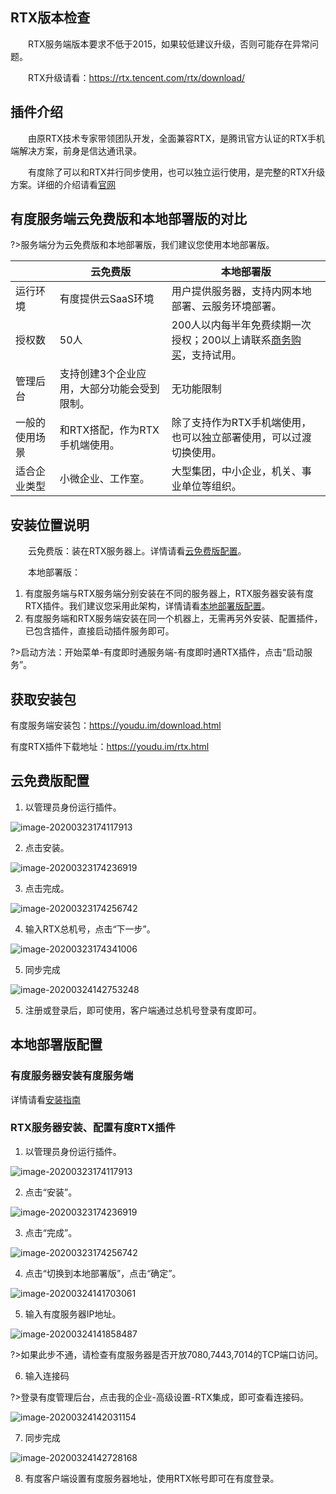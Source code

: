 ## RTX版本检查

　　RTX服务端版本要求不低于2015，如果较低建议升级，否则可能存在异常问题。

　　RTX升级请看：https://rtx.tencent.com/rtx/download/
　　
## 插件介绍

　　由原RTX技术专家带领团队开发，全面兼容RTX，是腾讯官方认证的RTX手机端解决方案，前身是信达通讯录。

　　有度除了可以和RTX并行同步使用，也可以独立运行使用，是完整的RTX升级方案。详细的介绍请看[官网](https://youdu.im)

## 有度服务端云免费版和本地部署版的对比

?>服务端分为云免费版和本地部署版，我们建议您使用本地部署版。

|                | 云免费版                                    | 本地部署版                                                   |
| -------------- | ------------------------------------------- | ------------------------------------------------------------ |
| 运行环境       | 有度提供云SaaS环境                          | 用户提供服务器，支持内网本地部署、云服务环境部署。           |
| 授权数         | 50人                                        | 200人以内每半年免费续期一次授权；200以上请联系[商务购买](https://youdu.im/contact.html)，支持试用。 |
| 管理后台       | 支持创建3个企业应用，大部分功能会受到限制。 | 无功能限制                                                   |
| 一般的使用场景 | 和RTX搭配，作为RTX手机端使用。              | 除了支持作为RTX手机端使用，也可以独立部署使用，可以过渡切换使用。 |
| 适合企业类型   | 小微企业、工作室。                          | 大型集团，中小企业，机关、事业单位等组织。                   |

## 安装位置说明

　　云免费版：装在RTX服务器上。详情请看[云免费版配置](#云免费版配置)。　　

　　本地部署版：

1. 有度服务端与RTX服务端分别安装在不同的服务器上，RTX服务器安装有度RTX插件。我们建议您采用此架构，详情请看[本地部署版配置](#本地部署版配置)。
2. 有度服务端和RTX服务端安装在同一个机器上，无需再另外安装、配置插件，已包含插件，直接启动插件服务即可。

?>启动方法：开始菜单-有度即时通服务端-有度即时通RTX插件，点击“启动服务”。

## 获取安装包

有度服务端安装包：https://youdu.im/download.html

有度RTX插件下载地址：https://youdu.im/rtx.html

## 云免费版配置

1. 以管理员身份运行插件。

![image-20200323174117913](image-20200323174117913.png)

2. 点击安装。

![image-20200323174236919](image-20200323174236919.png)

3. 点击完成。

![image-20200323174256742](image-20200323174256742.png)

4. 输入RTX总机号，点击“下一步”。

![image-20200323174341006](image-20200323174341006.png)

5. 同步完成

![image-20200324142753248](image-20200324142753248.png)

5. 注册或登录后，即可使用，客户端通过总机号登录有度即可。

## 本地部署版配置

### 有度服务器安装有度服务端

   详情请看[安装指南](admin/server_install/server_install)

### RTX服务器安装、配置有度RTX插件

1. 以管理员身份运行插件。

![image-20200323174117913](image-20200323174117913.png)

2. 点击“安装”。

![image-20200323174236919](image-20200323174236919.png)

3. 点击“完成”。

![image-20200323174256742](image-20200323174256742.png)

4. 点击“切换到本地部署版”，点击“确定”。

![image-20200324141703061](image-20200324141703061.png)

5. 输入有度服务器IP地址。

![image-20200324141858487](image-20200324141858487.png)

?>如果此步不通，请检查有度服务器是否开放7080,7443,7014的TCP端口访问。

6. 输入连接码

?>登录有度管理后台，点击我的企业-高级设置-RTX集成，即可查看连接码。

![image-20200324142031154](image-20200324142031154.png)

7. 同步完成

![image-20200324142728168](image-20200324142728168.png)

8. 有度客户端设置有度服务器地址，使用RTX帐号即可在有度登录。
